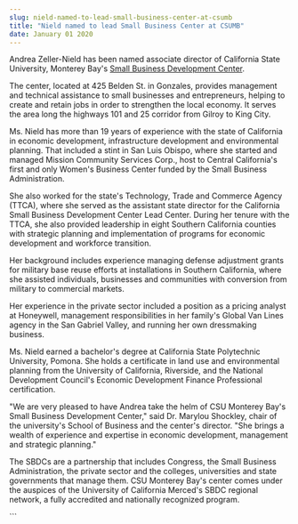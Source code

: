 ```yaml
---
slug: nield-named-to-lead-small-business-center-at-csumb
title: "Nield named to lead Small Business Center at CSUMB"
date: January 01 2020
---
```


 
<p>
  Andrea Zeller&#45;Nield has been named associate director of California State
  University, Monterey Bay's
  <a href="https://csumb.edu/sbdc">Small Business Development Center</a>.
</p>
<p>
  The center, located at 425 Belden St. in Gonzales, provides management and
  technical assistance to small businesses and entrepreneurs, helping to create
  and retain jobs in order to strengthen the local economy. It serves the area
  long the highways 101 and 25 corridor from Gilroy to King City.
</p>
<p>
  Ms. Nield has more than 19 years of experience with the state of California in
  economic development, infrastructure development and environmental planning.
  That included a stint in San Luis Obispo, where she started and managed
  Mission Community Services Corp., host to Central California's first and only
  Women's Business Center funded by the Small Business Administration.
</p>
<p>
  She also worked for the state's Technology, Trade and Commerce Agency
  &#40;TTCA&#41;, where she served as the assistant state director for the
  California Small Business Development Center Lead Center. During her tenure
  with the TTCA, she also provided leadership in eight Southern California
  counties with strategic planning and implementation of programs for economic
  development and workforce transition.
</p>
<p>
  Her background includes experience managing defense adjustment grants for
  military base reuse efforts at installations in Southern California, where she
  assisted individuals, businesses and communities with conversion from military
  to commercial markets.
</p>
<p>
  Her experience in the private sector included a position as a pricing analyst
  at Honeywell, management responsibilities in her family's Global Van Lines
  agency in the San Gabriel Valley, and running her own dressmaking business.
</p>
<p>
  Ms. Nield earned a bachelor's degree at California State Polytechnic
  University, Pomona. She holds a certificate in land use and environmental
  planning from the University of California, Riverside, and the National
  Development Council's Economic Development Finance Professional certification.
</p>
<p>
  "We are very pleased to have Andrea take the helm of CSU Monterey Bay's Small
  Business Development Center," said Dr. Marylou Shockley, chair of the
  university's School of Business and the center's director. "She brings a
  wealth of experience and expertise in economic development, management and
  strategic planning."
</p>
<p>
  The SBDCs are a partnership that includes Congress, the Small Business
  Administration, the private sector and the colleges, universities and state
  governments that manage them. CSU Monterey Bay's center comes under the
  auspices of the University of California Merced's SBDC regional network, a
  fully accredited and nationally recognized program.
</p>
```
